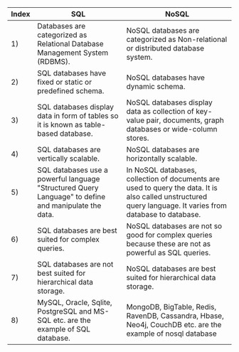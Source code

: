 | Index | SQL                                                                                                  | NoSQL                                                                                                                                                       |
| ----- | ---------------------------------------------------------------------------------------------------- | ----------------------------------------------------------------------------------------------------------------------------------------------------------- |
| 1)    | Databases are categorized as Relational Database Management System (RDBMS).                          | NoSQL databases are categorized as Non-relational or distributed database system.                                                                           |
| 2)    | SQL databases have fixed or static or predefined schema.                                             | NoSQL databases have dynamic schema.                                                                                                                        |
| 3)    | SQL databases display data in form of tables so it is known as table-based database.                 | NoSQL databases display data as collection of key-value pair, documents, graph databases or wide-column stores.                                             |
| 4)    | SQL databases are vertically scalable.                                                               | NoSQL databases are horizontally scalable.                                                                                                                  |
| 5)    | SQL databases use a powerful language "Structured Query Language" to define and manipulate the data. | In NoSQL databases, collection of documents are used to query the data. It is also called unstructured query language. It varies from database to database. |
| 6)    | SQL databases are best suited for complex queries.                                                   | NoSQL databases are not so good for complex queries because these are not as powerful as SQL queries.                                                       |
| 7)    | SQL databases are not best suited for hierarchical data storage.                                     | NoSQL databases are best suited for hierarchical data storage.                                                                                              |
| 8)    | MySQL, Oracle, Sqlite, PostgreSQL and MS-SQL etc. are the example of SQL database.                   | MongoDB, BigTable, Redis, RavenDB, Cassandra, Hbase, Neo4j, CouchDB etc. are the example of nosql database                                                  |